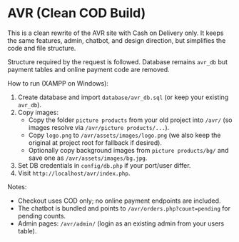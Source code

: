 # AVR (Clean COD Build)

This is a clean rewrite of the AVR site with Cash on Delivery only. It keeps the same features, admin, chatbot, and design direction, but simplifies the code and file structure.

Structure required by the request is followed. Database remains `avr_db` but payment tables and online payment code are removed.

How to run (XAMPP on Windows):

1. Create database and import `database/avr_db.sql` (or keep your existing `avr_db`).
2. Copy images:
   - Copy the folder `picture products` from your old project into `/avr/` (so images resolve via `/avr/picture products/...`).
   - Copy `logo.png` to `/avr/assets/images/logo.png` (we also keep the original at project root for fallback if desired).
   - Optionally copy background images from `picture products/bg/` and save one as `/avr/assets/images/bg.jpg`.
3. Set DB credentials in `config/db.php` if your port/user differ.
4. Visit `http://localhost/avr/index.php`.

Notes:
- Checkout uses COD only; no online payment endpoints are included.
- The chatbot is bundled and points to `/avr/orders.php?count=pending` for pending counts.
- Admin pages: `/avr/admin/` (login as an existing admin from your users table).
